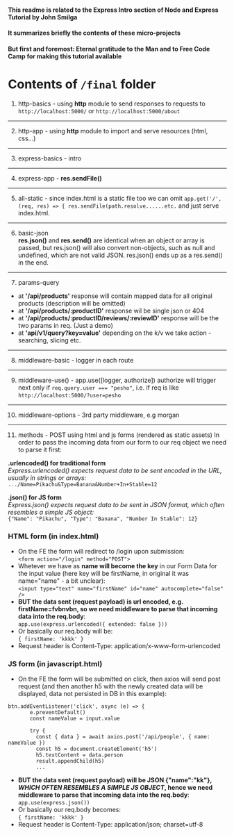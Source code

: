 #### This readme is related to the Express Intro section of Node and Express Tutorial by John Smilga

#### It summarizes briefly the contents of these micro-projects

#### But first and foremost: Eternal gratitude to the Man and to Free Code Camp for making this tutorial available  
  
# Contents of `/final` folder

1. http-basics - using **http** module to send responses to requests to `http://localhost:5000/` or `http://localhost:5000/about`
---
2. http-app - using **http** module to import and serve resources (html, css...)
---
3. express-basics - intro
---
4. express-app -  **res.sendFile()**
---
5. all-static - since index.html is a static file too we can omit `app.get('/', (req, res) => {
    res.sendFile(path.resolve......etc.` and just serve index.html.
---
6. basic-json  
**res.json()** and **res.send()** are identical when an object or array is passed, but res.json() will also convert non-objects, such as null and undefined, which are not valid JSON.   res.json() ends up as a res.send() in the end.
---
7. params-query  
- at **'/api/products'** response will contain mapped data for all original products (description will be omitted)  
- at **'/api/products/:productID'** response wil be single json or 404  
- at **'/api/products/:productID/reviews/:reviewID'** response will be the two params in req. (Just a demo)  
- at **'api/v1/query?key=value'** depending on the k/v we take action - searching, slicing etc.
---
8. middleware-basic - logger in each route
---
9. middleware-use() - app.use([logger, authorize])
authorize will trigger next only if `req.query.user === "pesho"`,
i.e. if req is like `http://localhost:5000/?user=pesho`
---
10. middleware-options - 3rd party middleware, e.g morgan
---
11. methods - POST using html and js forms (rendered as static assets) 
In order to pass the incoming data from our form to our req object we need to parse it first:  

**.urlencoded()  for traditional form**  
*Express.urlencoded() expects request data to be sent encoded in the URL, usually in strings or arrays:*  
`.../Name=Pikachu&Type=Banana&Number+In+Stable=12`

**.json()  for JS form**  
*Express.json() expects request data to be sent in JSON format, which often resembles a simple JS object:*  
`{"Name": "Pikachu", "Type": "Banana", "Number In Stable": 12}`  

### HTML form (in index.html)  
- On the FE the form will redirect to /login upon submission:  
`<form action="/login" method="POST">`  
- Whetever we have as **name will become the key** in our Form Data for the input value (here key will be firstName, in original it was name="name" - a bit unclear):  
`<input type="text" name="firstName" id="name" autocomplete="false" />`  
- **BUT the data sent (request payload) is url encoded, e.g. firstName=fvbnvbn, so we need middleware to parse that incoming data into the req.body**:  
`app.use(express.urlencoded({ extended: false }))`
- Or basically our req.body will be:  
`{ firstName: 'kkkk' }`
- Request header is Content-Type: application/x-www-form-urlencoded

### JS form (in javascript.html)  
- On the FE the form will be submitted on click, then axios will send post request (and then another h5 with the newly created data will be displayed, data not persisted in DB in this example):
 ```
 btn.addEventListener('click', async (e) => {
        e.preventDefault()
        const nameValue = input.value

        try {
          const { data } = await axios.post('/api/people', { name: nameValue })
          const h5 = document.createElement('h5')
          h5.textContent = data.person
          result.appendChild(h5) 
          ...
```
- **BUT the data sent (request payload) will be JSON {"name":"kk"}, *WHICH OFTEN RESEMBLES A SIMPLE JS OBJECT*, hence we need middleware to parse that incoming data into the req.body**:  
`app.use(express.json())`
- Or basically our req.body becomes:  
`{ firstName: 'kkkk' }`
- Request header is Content-Type: application/json; charset=utf-8
